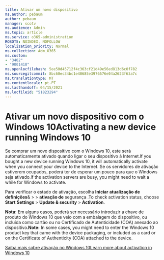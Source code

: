 ```yaml
---
title: Ativar um novo dispositivo
ms.author: pebaum
author: pebaum
manager: scotv
ms.audience: Admin
ms.topic: article
ms.service: o365-administration
ROBOTS: NOINDEX, NOFOLLOW
localization_priority: Normal
ms.collection: Adm_O365
ms.custom:
- "3402"
- "9001418"
ms.openlocfilehash: 5ee50d45712f4c363cf21d49e56ed813d6c0f782
ms.sourcegitcommit: 8bc60ec34bc1e40685e3976576e04a2623f63a7c
ms.translationtype: MT
ms.contentlocale: pt-PT
ms.lasthandoff: 04/15/2021
ms.locfileid: "51823294"
---
```

# <a name="activating-a-new-device-running-windows-10"></a><span data-ttu-id="30de5-102">Ativar um novo dispositivo com o Windows 10</span><span class="sxs-lookup"><span data-stu-id="30de5-102">Activating a new device running Windows 10</span></span>

<span data-ttu-id="30de5-103">Se comprar um novo dispositivo com o Windows 10, este será automaticamente ativado quando ligar o seu dispositivo à Internet.</span><span class="sxs-lookup"><span data-stu-id="30de5-103">If you bought a new device running Windows 10, it will automatically activate when you connect your device to the Internet.</span></span> <span data-ttu-id="30de5-104">Se os servidores de ativação estiverem ocupados, poderá ter de esperar um pouco para que o Windows seja ativado.</span><span class="sxs-lookup"><span data-stu-id="30de5-104">If the activation servers are busy, you might need to wait a while for Windows to activate.</span></span>

<span data-ttu-id="30de5-105">Para verificar o estado de ativação, escolha **Iniciar** **atualização de definições**&  >    >  **ativação de** segurança .</span><span class="sxs-lookup"><span data-stu-id="30de5-105">To check activation status, choose **Start** **Settings** > **Update & security** > **Activation**.</span></span>

<span data-ttu-id="30de5-106">**Nota:** Em alguns casos, poderá ser necessário introduzir a chave de produto do Windows 10 que veio com a embalagem do dispositivo, ou incluída como cartão ou no Certificado de Autenticidade (COA) anexado ao dispositivo.</span><span class="sxs-lookup"><span data-stu-id="30de5-106">**Note:** In some cases, you might need to enter the Windows 10 product key that came with the device packaging, or included as a card or on the Certificate of Authenticity (COA) attached to the device.</span></span>

[<span data-ttu-id="30de5-107">Saiba mais sobre ativação no Windows 10</span><span class="sxs-lookup"><span data-stu-id="30de5-107">Learn more about activation in Windows 10</span></span>](https://support.microsoft.com/help/12440)
